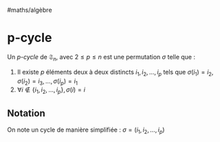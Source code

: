 #maths/algèbre 
# p-cycle

Un _p-cycle_ de $\mathfrak S_n$, avec $2\leq p\leq n$ est une permutation $\sigma$ telle que :
 1. Il existe $p$ éléments deux à deux distincts $i_1,i_2,\ldots,i_p$ tels que $\sigma(i_1)=i_2, \sigma(i_2)=i_3, \ldots, \sigma(i_p)=i_1$
 2. $\forall i\notin \{i_1,i_2,\ldots,i_p\}, \sigma(i)=i$

## Notation
On note un cycle de manière simplifiée :
$\sigma = (i_1, i_2,\ldots,i_p)$
